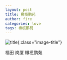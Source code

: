 ```yaml
---
layout: post
title: 橄榄鹏苑
author: fire
categories: love 
tags: 橄榄鹏苑
---
```


![title](https://image.sideproject.cn/titlex/titlex_111.jpg){:class="image-title"}

福田 岗厦 橄榄鹏苑